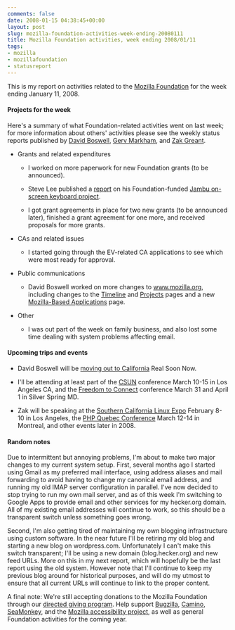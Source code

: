 ```yaml
---
comments: false
date: 2008-01-15 04:38:45+00:00
layout: post
slug: mozilla-foundation-activities-week-ending-20080111
title: Mozilla Foundation activities, week ending 2008/01/11
tags:
- mozilla
- mozillafoundation
- statusreport
---
```


This is my report on activities related to the [Mozilla Foundation](http://www.mozillafoundation.org/) for the week ending January 11, 2008.


#### Projects for the week


Here's a summary of what Foundation-related activities went on last week; for more information about others' activities please see the weekly status reports published by [David Boswell](http://davidwboswell.wordpress.com/), [Gerv Markham](http://weblogs.mozillazine.org/gerv/), and [Zak Greant](http://zak.greant.com/).



	
  * Grants and related expenditures

	
    * I worked on more paperwork for new Foundation grants (to be announced).

	
    * Steve Lee published a [report](http://eduspaces.net/stevelee/weblog/245809.html) on his Foundation-funded [Jambu on-screen keyboard project](http://www.oatsoft.org/trac/jambu).

	
    * I got grant agreements in place for two new grants (to be announced later), finished a grant agreement for one more, and received proposals for more grants.




	
  * CAs and related issues

	
    * I started going through the EV-related CA applications to see which were most ready for approval.




	
  * Public communications

	
    * David Boswell worked on more changes to www.mozilla.org, including changes to the [Timeline](http://www.mozilla.org/about/timeline) and [Projects](http://www.mozilla.org/projects/) pages and a new [Mozilla-Based Applications](http://www.mozilla.org/projects/mozilla-based.html) page.




	
  * Other

	
    * I was out part of the week on family business, and also lost some time dealing with system problems affecting email.







#### Upcoming trips and events





	
  * David Boswell will be [moving out to California](http://davidwboswell.wordpress.com/2008/01/11/going-to-california/) Real Soon Now.

	
  * I'll be attending at least part of the [CSUN](http://www.csun.edu/cod/conf/) conference March 10-15 in Los Angeles CA, and the [Freedom to Connect](http://freedom-to-connect.net/) conference March 31 and April 1 in Silver Spring MD.

	
  * Zak will be speaking at the [Southern California Linux Expo](http://www.socallinuxexpo.org/) February 8-10 in Los Angeles, the [PHP Quebec Conference](http://conf.phpquebec.com/) March 12-14 in Montreal, and other events later in 2008.




#### Random notes


Due to intermittent but annoying problems, I'm about to make two major changes to my current system setup. First, several months ago I started using Gmail as my preferred mail interface, using address aliases and mail forwarding to avoid having to change my canonical email address, and running my old IMAP server configuration in parallel. I've now decided to stop trying to run my own mail server, and as of this week I'm switching to Google Apps to provide email and other services for my hecker.org domain. All of my existing email addresses will continue to work, so this should be a transparent switch unless something goes wrong.

Second, I'm also getting tired of maintaining my own blogging infrastructure using custom software. In the near future I'll be retiring my old blog and starting a new blog on wordpress.com. Unfortunately I can't make this switch transparent; I'll be using a new domain (blog.hecker.org) and new feed URLs. More on this in my next report, which will hopefully be the last report using the old system. However note that I'll continue to keep my previous blog around for historical purposes, and will do my utmost to ensure that all current URLs will continue to link to the proper content.

A final note: We're still accepting donations to the Mozilla Foundation through our [directed giving program](http://hecker.org/mozilla/directed-giving). Help support [Bugzilla](http://www.bugzilla.org/donate/), [Camino](http://www.caminobrowser.org/donate/), [SeaMonkey](http://www.seamonkey-project.org/donate), and the [Mozilla accessibility project](http://www.mozilla.org/access/donate.html), as well as general Foundation activities for the coming year.
